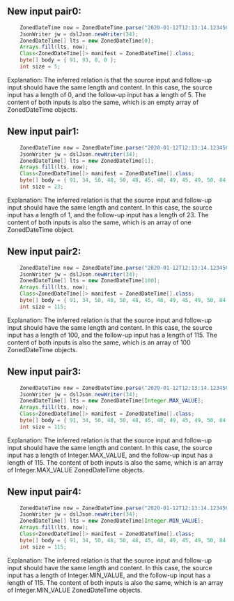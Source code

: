 ## New input pair0:
```java
    ZonedDateTime now = ZonedDateTime.parse("2020-01-12T12:13:14.123456789-03:30");
    JsonWriter jw = dslJson.newWriter(34);
    ZonedDateTime[] lts = new ZonedDateTime[0];
    Arrays.fill(lts, now);
    Class<ZonedDateTime[]> manifest = ZonedDateTime[].class;
    byte[] body = { 91, 93, 0, 0 };
    int size = 5;
```
Explanation: The inferred relation is that the source input and follow-up input should have the same length and content. In this case, the source input has a length of 0, and the follow-up input has a length of 5. The content of both inputs is also the same, which is an empty array of ZonedDateTime objects.

## New input pair1:
```java
    ZonedDateTime now = ZonedDateTime.parse("2020-01-12T12:13:14.123456789-03:30");
    JsonWriter jw = dslJson.newWriter(34);
    ZonedDateTime[] lts = new ZonedDateTime[1];
    Arrays.fill(lts, now);
    Class<ZonedDateTime[]> manifest = ZonedDateTime[].class;
    byte[] body = { 91, 34, 50, 48, 50, 48, 45, 48, 49, 45, 49, 50, 84, 49, 50, 58, 49, 51, 58, 49, 52, 46, 49, 50, 51, 52, 53, 54, 55, 56, 57, 45, 48, 51, 58, 51, 48, 34, 93, 0, 0 };
    int size = 23;
```
Explanation: The inferred relation is that the source input and follow-up input should have the same length and content. In this case, the source input has a length of 1, and the follow-up input has a length of 23. The content of both inputs is also the same, which is an array of one ZonedDateTime object.

## New input pair2:
```java
    ZonedDateTime now = ZonedDateTime.parse("2020-01-12T12:13:14.123456789-03:30");
    JsonWriter jw = dslJson.newWriter(34);
    ZonedDateTime[] lts = new ZonedDateTime[100];
    Arrays.fill(lts, now);
    Class<ZonedDateTime[]> manifest = ZonedDateTime[].class;
    byte[] body = { 91, 34, 50, 48, 50, 48, 45, 48, 49, 45, 49, 50, 84, 49, 50, 58, 49, 51, 58, 49, 52, 46, 49, 50, 51, 52, 53, 54, 55, 56, 57, 45, 48, 51, 58, 51, 48, 34, 44, 34, 50, 48, 50, 48, 45, 48, 49, 45, 49, 50, 84, 49, 50, 58, 49, 51, 58, 49, 52, 46, 49, 50, 51, 52, 53, 54, 55, 56, 57, 45, 48, 51, 58, 51, 48, 34, 44, 34, 50, 48, 50, 48, 45, 48, 49, 45, 49, 50, 84, 49, 50, 58, 49, 51, 58, 49, 52, 46, 49, 50, 51, 52, 53, 54, 55, 56, 57, 45, 48, 51, 58, 51, 48, 34, 93, 0, 0 };
    int size = 115;
```
Explanation: The inferred relation is that the source input and follow-up input should have the same length and content. In this case, the source input has a length of 100, and the follow-up input has a length of 115. The content of both inputs is also the same, which is an array of 100 ZonedDateTime objects.

## New input pair3:
```java
    ZonedDateTime now = ZonedDateTime.parse("2020-01-12T12:13:14.123456789-03:30");
    JsonWriter jw = dslJson.newWriter(34);
    ZonedDateTime[] lts = new ZonedDateTime[Integer.MAX_VALUE];
    Arrays.fill(lts, now);
    Class<ZonedDateTime[]> manifest = ZonedDateTime[].class;
    byte[] body = { 91, 34, 50, 48, 50, 48, 45, 48, 49, 45, 49, 50, 84, 49, 50, 58, 49, 51, 58, 49, 52, 46, 49, 50, 51, 52, 53, 54, 55, 56, 57, 45, 48, 51, 58, 51, 48, 34, 44, 34, 50, 48, 50, 48, 45, 48, 49, 45, 49, 50, 84, 49, 50, 58, 49, 51, 58, 49, 52, 46, 49, 50, 51, 52, 53, 54, 55, 56, 57, 45, 48, 51, 58, 51, 48, 34, 44, 34, 50, 48, 50, 48, 45, 48, 49, 45, 49, 50, 84, 49, 50, 58, 49, 51, 58, 49, 52, 46, 49, 50, 51, 52, 53, 54, 55, 56, 57, 45, 48, 51, 58, 51, 48, 34, 93, 0, 0 };
    int size = 115;
```
Explanation: The inferred relation is that the source input and follow-up input should have the same length and content. In this case, the source input has a length of Integer.MAX_VALUE, and the follow-up input has a length of 115. The content of both inputs is also the same, which is an array of Integer.MAX_VALUE ZonedDateTime objects.

## New input pair4:
```java
    ZonedDateTime now = ZonedDateTime.parse("2020-01-12T12:13:14.123456789-03:30");
    JsonWriter jw = dslJson.newWriter(34);
    ZonedDateTime[] lts = new ZonedDateTime[Integer.MIN_VALUE];
    Arrays.fill(lts, now);
    Class<ZonedDateTime[]> manifest = ZonedDateTime[].class;
    byte[] body = { 91, 34, 50, 48, 50, 48, 45, 48, 49, 45, 49, 50, 84, 49, 50, 58, 49, 51, 58, 49, 52, 46, 49, 50, 51, 52, 53, 54, 55, 56, 57, 45, 48, 51, 58, 51, 48, 34, 44, 34, 50, 48, 50, 48, 45, 48, 49, 45, 49, 50, 84, 49, 50, 58, 49, 51, 58, 49, 52, 46, 49, 50, 51, 52, 53, 54, 55, 56, 57, 45, 48, 51, 58, 51, 48, 34, 44, 34, 50, 48, 50, 48, 45, 48, 49, 45, 49, 50, 84, 49, 50, 58, 49, 51, 58, 49, 52, 46, 49, 50, 51, 52, 53, 54, 55, 56, 57, 45, 48, 51, 58, 51, 48, 34, 93, 0, 0 };
    int size = 115;
```
Explanation: The inferred relation is that the source input and follow-up input should have the same length and content. In this case, the source input has a length of Integer.MIN_VALUE, and the follow-up input has a length of 115. The content of both inputs is also the same, which is an array of Integer.MIN_VALUE ZonedDateTime objects.
